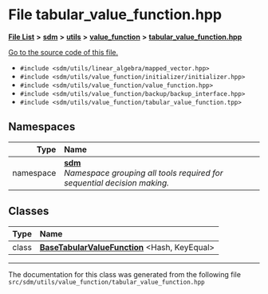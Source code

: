 
# File tabular\_value\_function.hpp

<link rel="stylesheet" href="https://cdnjs.cloudflare.com/ajax/libs/KaTeX/0.5.1/katex.min.css">
<link rel="stylesheet" href="https://cdn.jsdelivr.net/github-markdown-css/2.2.1/github-markdown.css"/>



[**File List**](files.md) **>** [**sdm**](dir_ae1b8d8c3d2627954ba53c22978558f0.md) **>** [**utils**](dir_d5f9b32a4b7e3085fe36bb5e85e812de.md) **>** [**value\_function**](dir_9190e49f25bb1396e1fb4a6f0beec9b4.md) **>** [**tabular\_value\_function.hpp**](tabular__value__function_8hpp.md)

[Go to the source code of this file.](tabular__value__function_8hpp_source.md)



* `#include <sdm/utils/linear_algebra/mapped_vector.hpp>`
* `#include <sdm/utils/value_function/initializer/initializer.hpp>`
* `#include <sdm/utils/value_function/value_function.hpp>`
* `#include <sdm/utils/value_function/backup/backup_interface.hpp>`
* `#include <sdm/utils/value_function/tabular_value_function.tpp>`









## Namespaces

| Type | Name |
| ---: | :--- |
| namespace | [**sdm**](namespacesdm.md) <br>_Namespace grouping all tools required for sequential decision making._  |

## Classes

| Type | Name |
| ---: | :--- |
| class | [**BaseTabularValueFunction**](classsdm_1_1BaseTabularValueFunction.md) &lt;Hash, KeyEqual&gt;<br> |














------------------------------
The documentation for this class was generated from the following file `src/sdm/utils/value_function/tabular_value_function.hpp`